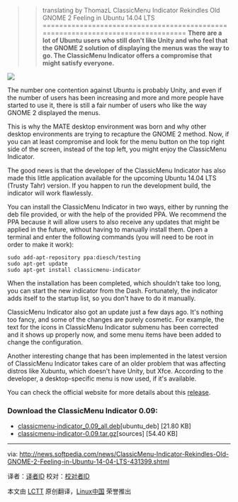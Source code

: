 >>translating by ThomazL
ClassicMenu Indicator Rekindles Old GNOME 2 Feeling in Ubuntu 14.04 LTS
================================================================================
**There are a lot of Ubuntu users who still don't like Unity and who feel that the GNOME 2 solution of displaying the menus was the way to go. The ClassicMenu Indicator offers a compromise that might satisfy everyone.**

![](http://i1-news.softpedia-static.com/images/news2/ClassicMenu-Indicator-Rekindles-Old-GNOME-2-Feeling-in-Ubuntu-14-04-LTS-431399-2.jpg)

The number one contention against Ubuntu is probably Unity, and even if the number of users has been increasing and more and more people have started to use it, there is still a fair number of users who like the way GNOME 2 displayed the menus.

This is why the MATE desktop environment was born and why other desktop environments are trying to recapture the GNOME 2 method. Now, if you can at least compromise and look for the menu button on the top right side of the screen, instead of the top left, you might enjoy the ClassicMenu Indicator.

The good news is that the developer of the ClassicMenu Indicator has also made this little application available for the upcoming Ubuntu 14.04 LTS (Trusty Tahr) version. If you happen to run the development build, the indicator will work flawlessly.

You can install the ClassicMenu Indicator in two ways, either by running the deb file provided, or with the help of the provided PPA. We recommend the PPA because it will allow users to also receive any updates that might be applied in the future, without having to manually install them. Open a terminal and enter the following commands (you will need to be root in order to make it work):

    sudo add-apt-repository ppa:diesch/testing
    sudo apt-get update
    sudo apt-get install classicmenu-indicator

When the installation has been completed, which shouldn’t take too long, you can start the new indicator from the Dash. Fortunately, the indicator adds itself to the startup list, so you don't have to do it manually.

ClassicMenu Indicator also got an update just a few days ago. It's nothing too fancy, and some of the changes are purely cosmetic. For example, the text for the icons in ClassicMenu Indicator submenu has been corrected and it shows up properly now, and some menu items have been added to change the configuration.

Another interesting change that has been implemented in the latest version of ClassicMenu Indicator takes care of an older problem that was affecting distros like Xubuntu, which doesn't have Unity, but Xfce. According to the developer, a desktop-specific menu is now used, if it's available.

You can check the official website for more details about this [release][1].

### Download the ClassicMenu Indicator 0.09: ###

- [classicmenu-indicator_0.09_all.deb][2][ubuntu_deb] [21.80 KB]
- [classicmenu-indicator-0.09.tar.gz][3][sources] [54.40 KB]

--------------------------------------------------------------------------------

via: http://news.softpedia.com/news/ClassicMenu-Indicator-Rekindles-Old-GNOME-2-Feeling-in-Ubuntu-14-04-LTS-431399.shtml

译者：[译者ID](https://github.com/译者ID) 校对：[校对者ID](https://github.com/校对者ID)

本文由 [LCTT](https://github.com/LCTT/TranslateProject) 原创翻译，[Linux中国](http://linux.cn/) 荣誉推出

[1]:http://www.florian-diesch.de/software/classicmenu-indicator/changes.html
[2]:http://www.florian-diesch.de/software/classicmenu-indicator/dist/classicmenu-indicator_0.09_all.deb
[3]:http://www.florian-diesch.de/software/classicmenu-indicator/dist/classicmenu-indicator-0.09.tar.gz
